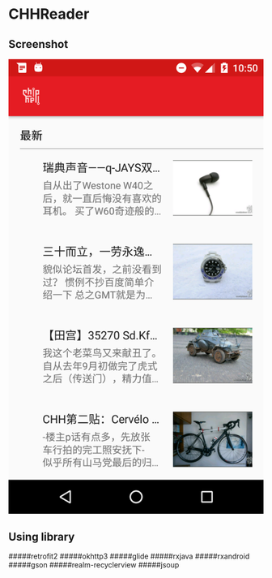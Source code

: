 # CHHReader

## Screenshot

![](https://raw.githubusercontent.com/zjywill/CHHReader/master/screen.png)

## Using library

#####retrofit2
#####okhttp3
#####glide
#####rxjava
#####rxandroid
#####gson
#####realm-recyclerview
#####jsoup

